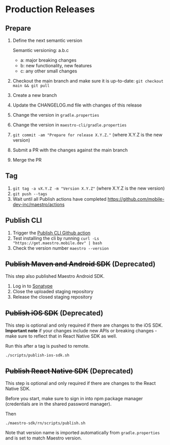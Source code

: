# Production Releases

## Prepare

1. Define the next semantic version

   Semantic versioning: a.b.c

   - a: major breaking changes
   - b: new functionality, new features
   - c: any other small changes

2. Checkout the main branch and make sure it is up-to-date: `git checkout main && git pull`
3. Create a new branch
4. Update the CHANGELOG.md file with changes of this release
5. Change the version in `gradle.properties`
6. Change the version in `maestro-cli/gradle.properties`
7. `git commit -am "Prepare for release X.Y.Z."` (where X.Y.Z is the new version)
8. Submit a PR with the changes against the main branch
9. Merge the PR

## Tag

1. `git tag -a vX.Y.Z -m "Version X.Y.Z"` (where X.Y.Z is the new version)
2. `git push --tags`
3. Wait until all Publish actions have completed https://github.com/mobile-dev-inc/maestro/actions

## Publish CLI

1. Trigger the [Publish CLI Github action](https://github.com/mobile-dev-inc/maestro/actions/workflows/publish-cli.yml)
2. Test installing the cli by running `curl -Ls "https://get.maestro.mobile.dev" | bash`
3. Check the version number `maestro --version`

## ~~Publish Maven and Android SDK~~ (Deprecated)

This step also published Maestro Android SDK.

1. Log in to [Sonatype](https://s01.oss.sonatype.org/)
2. Close the uploaded staging repository
3. Release the closed staging repository

## ~~Publish iOS SDK~~ (Deprecated)

This step is optional and only required if there are changes to the iOS SDK. **Important note** if your changes include new APIs or breaking changes - make sure to reflect that in React Native SDK as well.

Run this after a tag is pushed to remote.

`./scripts/publish-ios-sdk.sh`

## ~~Publish React Native SDK~~ (Deprecated)

This step is optional and only required if there are changes to the React Native SDK.

Before you start, make sure to sign in into npm package manager (credentials are in the shared password manager).

Then

```
./maestro-sdk/rn/scripts/publish.sh
```

Note that version name is imported automatically from `gradle.properties` and is set to match Maestro version.
